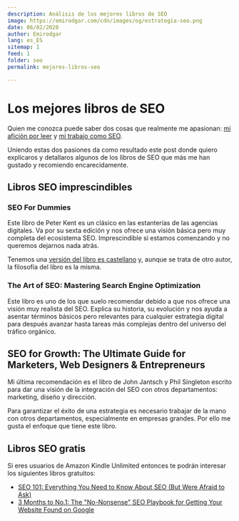 ```yaml
---
description: Análisis de los mejores libros de SEO
image: https://emirodgar.com/cdn/images/og/estrategia-seo.png
date: 06/02/2020
author: Emirodgar
lang: es_ES
sitemap: 1
feed: 1
folder: seo
permalink: mejores-libros-seo

--- 
```


# Los mejores libros de SEO

Quien me conozca puede saber dos cosas que realmente me apasionan: [mi afición por leer](https://emirodgar.com/libros-recomendados) y [ mi trabajo como SEO](https://emirodgar.com/experiencia-seo).

Uniendo estas dos pasiones da como resultado este post donde quiero explicaros y detallaros algunos de los libros de SEO que más me han gustado y recomiendo encarecidamente.

## Libros SEO imprescindibles

### SEO For Dummies

Este libro de Peter Kent  es un clásico en las estanterías de las agencias digitales. Va por su sexta edición y nos ofrece una visión básica pero muy completa del ecosistema SEO. Imprescindible si estamos comenzando y no queremos dejarnos nada atrás.

[<amp-img alt="SEO for dummies"
  src="https://images-na.ssl-images-amazon.com/images/I/51hrL0v5J4L._SX404_BO1,204,203,200_.jpg"
  width="306"
  height="400"
  layout="fixed">
</amp-img>](https://amzn.to/381iQ1G)

Tenemos una [versión del libro es castellano](https://amzn.to/39aE793) y, aunque se trata de otro autor, la filosofía del libro es la misma.


### The Art of SEO: Mastering Search Engine Optimization

Este libro es uno de los que suelo recomendar debido a que nos ofrece una visión muy realista del SEO. Explica su historia, su evolución y nos ayuda a asentar términos básicos pero relevantes para cualquier estrategia digital para después avanzar hasta tareas más complejas dentro del universo del tráfico orgánico.


[<amp-img alt="SEO for dummies"
  src="https://images-na.ssl-images-amazon.com/images/I/41-7HxU6LML._SX379_BO1,204,203,200_.jpg"
  width="306"
  height="400"
  layout="fixed">
</amp-img>](https://amzn.to/2OxCbzJ)


## SEO for Growth: The Ultimate Guide for Marketers, Web Designers & Entrepreneurs

Mi última recomendación es el libro de John Jantsch y Phil Singleton escrito para dar una visión de la integración del SEO con otros departamentos: marketing, diseño y dirección.

Para garantizar el éxito de una estrategia es necesario trabajar de la mano con otros departamentos, especialmente en empresas grandes. Por ello me gusta el enfoque que tiene este libro.

[<amp-img alt="SEO for dummies"
  src="https://images-eu.ssl-images-amazon.com/images/I/51NY%2Bhs5B%2BL.jpg"
  width="313"
  height="500"
  layout="fixed">
</amp-img>](https://amzn.to/2HbrtLn)

## Libros SEO gratis 

Si eres usuarios de Amazon Kindle Unlimited entonces te podrán interesar los siguientes libros gratuitos:

- [SEO 101: Everything You Need to Know About SEO (But Were Afraid to Ask)](https://amzn.to/3bcnAU2)
- [3 Months to No.1: The "No-Nonsense" SEO Playbook for Getting Your Website Found on Google](https://amzn.to/31FGzlL)
<!--stackedit_data:
eyJoaXN0b3J5IjpbMTE5MDQxNzI1LC0xMzkyNzYzMDA4LC00Mj
I2MTM3MSwtMzU2ODAyMTgyLDE4ODgxMDMzODddfQ==
-->